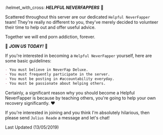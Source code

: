 :helmet_with_cross: ***HELPFUL NEVERFAPPERS*** :sparkling_heart:

Scattered throughout this server are our dedicated `Helpful NeverFapper` team! They're really no different to you, they've merely decided to volunteer their time to help out and offer useful advice.

Together we will end porn addiction, forever.


:confetti_ball: ***JOIN US TODAY!*** :confetti_ball:

If you're interested in becoming a `Helpful NeverFapper` yourself, here are some basic guidelines:

```md
- You must believe in NeverFap Deluxe.
- You must frequently participate in the server. 
- You must be posting in #accountability everyday.
- You must be passionate about helping others.
```
Certainly, a significant reason why you should become a Helpful NeverFapper is because by teaching others, you're going to help your own recovery significantly. :heart:

If you're interested in joining and you think I'm absolutely hilarious, then please send `Julius Reade` a message and let's chat! 

Last Updated (13/05/2019) 

